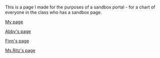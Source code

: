 This is a page I made for the purposes of a sandbox portal - for a chart of everyone in the class who has a sandbox page.

[My page](about.md)

[Abby's page](Abbysandbox.md)

[Finn's page](finnsandbox.md)

[Ms.Ritz's page](MsRitzsandbox.md)
